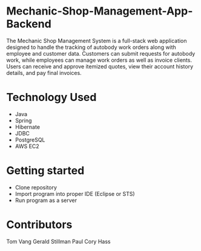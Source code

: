 # Mechanic-Shop-Management-App-Backend
The Mechanic Shop Management System is a full-stack web application designed to handle the tracking of autobody work orders along with employee and customer data. Customers can submit requests for autobody work, while employees can manage work orders as well as invoice clients. Users can receive and approve itemized quotes, view their account history details, and pay final invoices.

# Technology Used
- Java
- Spring
- Hibernate
- JDBC
- PostgreSQL
- AWS EC2

# Getting started
- Clone repository
- Import program into proper IDE (Eclipse or STS)
- Run program as a server

# Contributors
Tom Vang
Gerald Stillman
Paul 
Cory Hass
